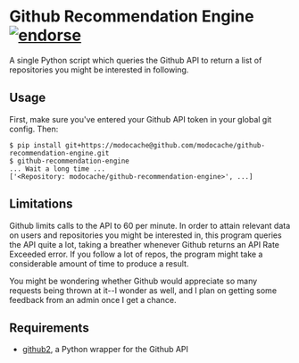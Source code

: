 # Github Recommendation Engine [![endorse](http://api.coderwall.com/modocache/endorsecount.png)](http://coderwall.com/modocache)

A single Python script which queries the Github API
to return a list of repositories you might be interested
in following.

## Usage

First, make sure you've entered your Github API token in
your global git config. Then:

    $ pip install git+https://modocache@github.com/modocache/github-recommendation-engine.git
    $ github-recommendation-engine
    ... Wait a long time ...
    ['<Repository: modocache/github-recommendation-engine>', ...]

## Limitations

Github limits calls to the API to 60 per minute. In order to
attain relevant data on users and repositories you might be
interested in, this program queries the API quite a lot, taking
a breather whenever Github returns an API Rate Exceeded error.
If you follow a lot of repos, the program might take a considerable
amount of time to produce a result.

You might be wondering whether Github would appreciate so many
requests being thrown at it--I wonder as well, and I plan on
getting some feedback from an admin once I get a chance.

## Requirements

- [github2](https://github.com/ask/python-github2), a Python wrapper for the Github API
